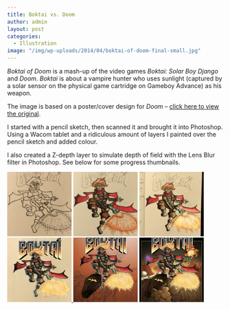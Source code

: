 ```yaml
---
title: Boktai vs. Doom
author: admin
layout: post
categories:
  - Illustration
image: "/img/wp-uploads/2014/04/boktai-of-doom-final-small.jpg"
---
```

*Boktai of Doom* is a mash-up of the video games *Boktai: Solar Boy Django* and *Doom*. *Boktai* is about a vampire hunter who uses sunlight (captured by a solar sensor on the physical game cartridge on Gameboy Advance) as his weapon.

The image is based on a poster/cover design for *Doom* &#8211; [click here to view the original](/img/wp-uploads/2014/02/doom-cover.jpg).

I started with a pencil sketch, then scanned it and brought it into Photoshop. Using a Wacom tablet and a ridiculous amount of layers I painted over the pencil sketch and added colour.

I also created a Z-depth layer to simulate depth of field with the Lens Blur filter in Photoshop. See below for some progress thumbnails.

<div data-featherlight-gallery data-featherlight-filter="a" class="gallery align-left">
	<a href="/img/wp-uploads/2014/04/sketch-01.jpg"><img class="alignnone size-thumbnail wp-image-355" alt="sketch-01" src="/img/wp-uploads/2014/04/sketch-01-150x150.jpg" width="150" height="150" /></a> <a href="/img/wp-uploads/2014/04/sketch-02.jpg"><img class="alignnone size-thumbnail wp-image-356" alt="sketch-02" src="/img/wp-uploads/2014/04/sketch-02-150x150.jpg" width="150" height="150" /></a> <a href="/img/wp-uploads/2014/04/boktai-of-doom-v2.jpg"><img src="/img/wp-uploads/2014/04/boktai-of-doom-v2-150x150.jpg" alt="boktai of doom v2" width="150" height="150" class="alignnone size-thumbnail wp-image-358" /></a> <a href="/img/wp-uploads/2014/04/boktai-of-doom-v5.jpg"><img src="/img/wp-uploads/2014/04/boktai-of-doom-v5-150x150.jpg" alt="boktai of doom v5" width="150" height="150" class="alignnone size-thumbnail wp-image-359" /> <a href="/img/wp-uploads/2014/04/boktai-of-doom-v6.jpg"><img src="/img/wp-uploads/2014/04/boktai-of-doom-v6-150x150.jpg" alt="boktai of doom v6" width="150" height="150" class="alignnone size-thumbnail wp-image-360" /></a> <a href="/img/wp-uploads/2014/04/boktai-of-doom-v7b.jpg"><img src="/img/wp-uploads/2014/04/boktai-of-doom-v7b-150x150.jpg" alt="boktai of doom v7b" width="150" height="150" class="alignnone size-thumbnail wp-image-361" /></a>
</div>
